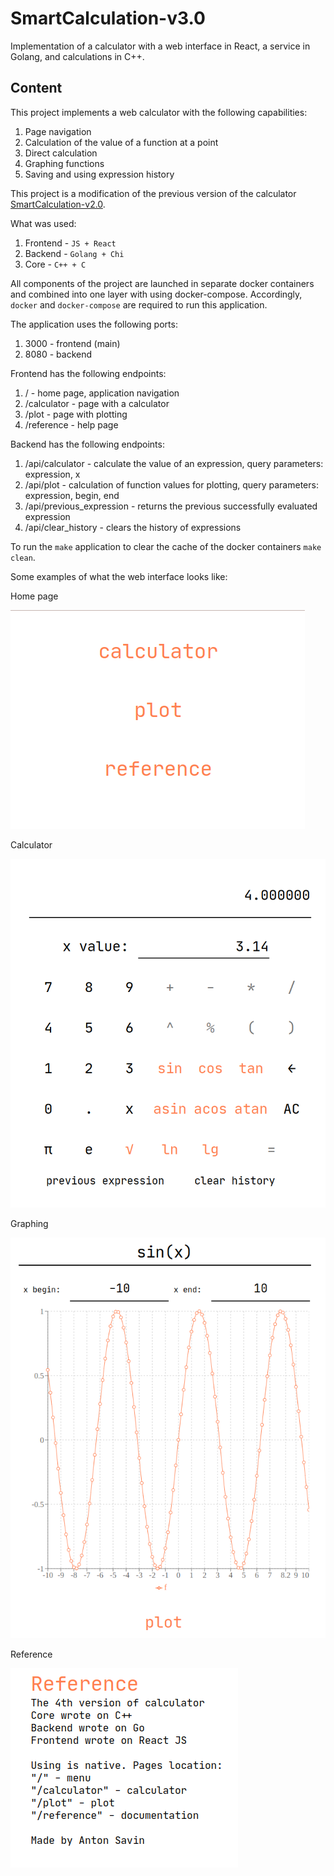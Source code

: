 # SmartCalculation-v3.0

Implementation of a calculator with a web interface in React, a service in Golang, and calculations in C++.

## Content

This project implements a web calculator with the following capabilities:
1. Page navigation
2. Calculation of the value of a function at a point
3. Direct calculation
4. Graphing functions
5. Saving and using expression history

This project is a modification of the previous version of the calculator
[SmartCalculation-v2.0](https://github.com/sav1nbrave4code/SmartCalculation-v2.0).

What was used:
1. Frontend - `JS + React`
2. Backend - `Golang + Chi`
3. Core - `C++ + C`

All components of the project are launched in separate docker containers and combined into one layer with
using docker-compose. Accordingly, `docker` and `docker-compose` are required to run this application.

The application uses the following ports:
1. 3000 - frontend (main)
2. 8080 - backend

Frontend has the following endpoints:
1. / - home page, application navigation
2. /calculator - page with a calculator
3. /plot - page with plotting
4. /reference - help page

Backend has the following endpoints:
1. /api/calculator - calculate the value of an expression, query parameters: expression, x
2. /api/plot - calculation of function values ​​for plotting,
   query parameters: expression, begin, end
3. /api/previous_expression - returns the previous successfully evaluated expression
4. /api/clear_history - clears the history of expressions

To run the `make` application to clear the cache of the docker containers `make clean`.

Some examples of what the web interface looks like:

Home page

<img src="images/main.png" alt="main">

Calculator

<img src="images/calculator.png" alt="calculator">

Graphing

<img src="images/plot.png" alt="plot">

Reference

<img src="images/reference.png" alt="reference">

